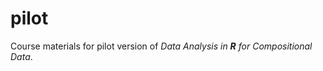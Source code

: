 # pilot
Course materials for pilot version of <em>Data Analysis in <b>R</b> for Compositional Data</em>.

